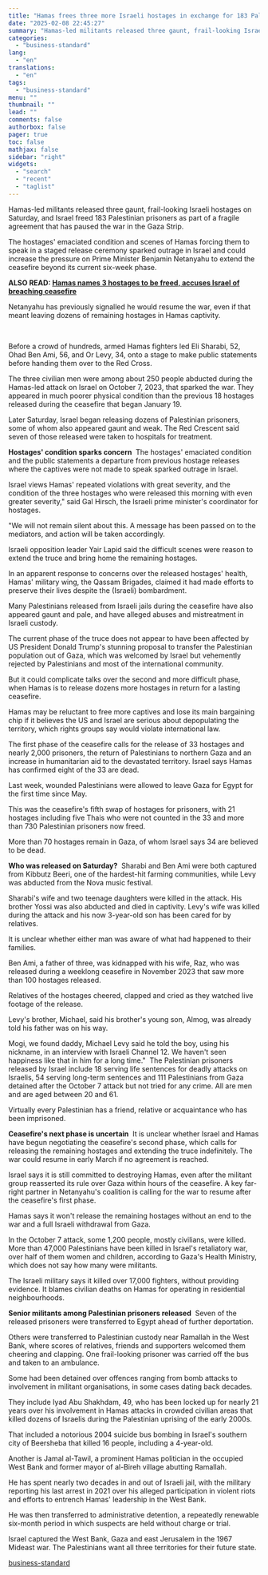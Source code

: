```yaml
---
title: "Hamas frees three more Israeli hostages in exchange for 183 Palestinians"
date: "2025-02-08 22:45:27"
summary: "Hamas-led militants released three gaunt, frail-looking Israeli hostages on Saturday, and Israel freed 183 Palestinian prisoners as part of a fragile agreement that has paused the war in the Gaza Strip. The hostages' emaciated condition and scenes of Hamas forcing them to speak in a staged release ceremony sparked outrage..."
categories:
  - "business-standard"
lang:
  - "en"
translations:
  - "en"
tags:
  - "business-standard"
menu: ""
thumbnail: ""
lead: ""
comments: false
authorbox: false
pager: true
toc: false
mathjax: false
sidebar: "right"
widgets:
  - "search"
  - "recent"
  - "taglist"
---
```


Hamas-led militants released three gaunt, frail-looking Israeli hostages on Saturday, and Israel freed 183 Palestinian prisoners as part of a fragile agreement that has paused the war in the Gaza Strip.

The hostages' emaciated condition and scenes of Hamas forcing them to speak in a staged release ceremony sparked outrage in Israel and could increase the pressure on Prime Minister Benjamin Netanyahu to extend the ceasefire beyond its current six-week phase. 

**ALSO READ: [Hamas names 3 hostages to be freed, accuses Israel of breaching ceasefire](/world-news/hamas-names-3-hostages-to-be-freed-accuses-israel-of-breaching-ceasefire-125020701961_1.html)** 

Netanyahu has previously signalled he would resume the war, even if that meant leaving dozens of remaining hostages in Hamas captivity.

 

Before a crowd of hundreds, armed Hamas fighters led Eli Sharabi, 52, Ohad Ben Ami, 56, and Or Levy, 34, onto a stage to make public statements before handing them over to the Red Cross.

The three civilian men were among about 250 people abducted during the Hamas-led attack on Israel on October 7, 2023, that sparked the war. They appeared in much poorer physical condition than the previous 18 hostages released during the ceasefire that began January 19.

Later Saturday, Israel began releasing dozens of Palestinian prisoners, some of whom also appeared gaunt and weak. The Red Crescent said seven of those released were taken to hospitals for treatment.

**Hostages' condition sparks concern** 
The hostages' emaciated condition and the public statements a departure from previous hostage releases where the captives were not made to speak sparked outrage in Israel.

Israel views Hamas' repeated violations with great severity, and the condition of the three hostages who were released this morning with even greater severity," said Gal Hirsch, the Israeli prime minister's coordinator for hostages.

"We will not remain silent about this. A message has been passed on to the mediators, and action will be taken accordingly.

Israeli opposition leader Yair Lapid said the difficult scenes were reason to extend the truce and bring home the remaining hostages.

In an apparent response to concerns over the released hostages' health, Hamas' military wing, the Qassam Brigades, claimed it had made efforts to preserve their lives despite the (Israeli) bombardment.

Many Palestinians released from Israeli jails during the ceasefire have also appeared gaunt and pale, and have alleged abuses and mistreatment in Israeli custody.

The current phase of the truce does not appear to have been affected by US President Donald Trump's stunning proposal to transfer the Palestinian population out of Gaza, which was welcomed by Israel but vehemently rejected by Palestinians and most of the international community.

But it could complicate talks over the second and more difficult phase, when Hamas is to release dozens more hostages in return for a lasting ceasefire.

Hamas may be reluctant to free more captives and lose its main bargaining chip if it believes the US and Israel are serious about depopulating the territory, which rights groups say would violate international law.

The first phase of the ceasefire calls for the release of 33 hostages and nearly 2,000 prisoners, the return of Palestinians to northern Gaza and an increase in humanitarian aid to the devastated territory. Israel says Hamas has confirmed eight of the 33 are dead.

Last week, wounded Palestinians were allowed to leave Gaza for Egypt for the first time since May.

This was the ceasefire's fifth swap of hostages for prisoners, with 21 hostages including five Thais who were not counted in the 33 and more than 730 Palestinian prisoners now freed.

More than 70 hostages remain in Gaza, of whom Israel says 34 are believed to be dead.

**Who was released on Saturday?** 
Sharabi and Ben Ami were both captured from Kibbutz Beeri, one of the hardest-hit farming communities, while Levy was abducted from the Nova music festival.

Sharabi's wife and two teenage daughters were killed in the attack. His brother Yossi was also abducted and died in captivity. Levy's wife was killed during the attack and his now 3-year-old son has been cared for by relatives.

It is unclear whether either man was aware of what had happened to their families.

Ben Ami, a father of three, was kidnapped with his wife, Raz, who was released during a weeklong ceasefire in November 2023 that saw more than 100 hostages released.

Relatives of the hostages cheered, clapped and cried as they watched live footage of the release.

Levy's brother, Michael, said his brother's young son, Almog, was already told his father was on his way.

Mogi, we found daddy, Michael Levy said he told the boy, using his nickname, in an interview with Israeli Channel 12. We haven't seen happiness like that in him for a long time." 
The Palestinian prisoners released by Israel include 18 serving life sentences for deadly attacks on Israelis, 54 serving long-term sentences and 111 Palestinians from Gaza detained after the October 7 attack but not tried for any crime. All are men and are aged between 20 and 61.

Virtually every Palestinian has a friend, relative or acquaintance who has been imprisoned.

**Ceasefire's next phase is uncertain** 
It is unclear whether Israel and Hamas have begun negotiating the ceasefire's second phase, which calls for releasing the remaining hostages and extending the truce indefinitely. The war could resume in early March if no agreement is reached.

Israel says it is still committed to destroying Hamas, even after the militant group reasserted its rule over Gaza within hours of the ceasefire. A key far-right partner in Netanyahu's coalition is calling for the war to resume after the ceasefire's first phase.

Hamas says it won't release the remaining hostages without an end to the war and a full Israeli withdrawal from Gaza.

In the October 7 attack, some 1,200 people, mostly civilians, were killed. More than 47,000 Palestinians have been killed in Israel's retaliatory war, over half of them women and children, according to Gaza's Health Ministry, which does not say how many were militants.

The Israeli military says it killed over 17,000 fighters, without providing evidence. It blames civilian deaths on Hamas for operating in residential neighbourhoods.

**Senior militants among Palestinian prisoners released** 
Seven of the released prisoners were transferred to Egypt ahead of further deportation.

Others were transferred to Palestinian custody near Ramallah in the West Bank, where scores of relatives, friends and supporters welcomed them cheering and clapping. One frail-looking prisoner was carried off the bus and taken to an ambulance.

Some had been detained over offences ranging from bomb attacks to involvement in militant organisations, in some cases dating back decades.

They include Iyad Abu Shakhdam, 49, who has been locked up for nearly 21 years over his involvement in Hamas attacks in crowded civilian areas that killed dozens of Israelis during the Palestinian uprising of the early 2000s.

That included a notorious 2004 suicide bus bombing in Israel's southern city of Beersheba that killed 16 people, including a 4-year-old.

Another is Jamal al-Tawil, a prominent Hamas politician in the occupied West Bank and former mayor of al-Bireh village abutting Ramallah.

He has spent nearly two decades in and out of Israeli jail, with the military reporting his last arrest in 2021 over his alleged participation in violent riots and efforts to entrench Hamas' leadership in the West Bank.

He was then transferred to administrative detention, a repeatedly renewable six-month period in which suspects are held without charge or trial.

Israel captured the West Bank, Gaza and east Jerusalem in the 1967 Mideast war. The Palestinians want all three territories for their future state.

[business-standard](https://www.business-standard.com/world-news/hamas-frees-three-more-israeli-hostages-in-exchange-for-183-palestinians-125020801362_1.html)
